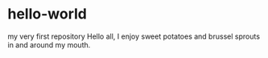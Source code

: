 # hello-world
my very first repository
Hello all,
I enjoy sweet potatoes and brussel sprouts in and around my mouth.
